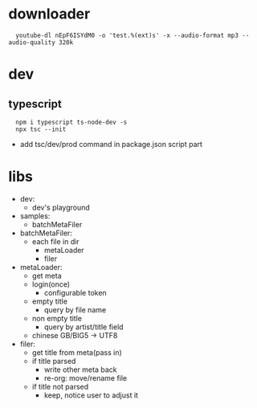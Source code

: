 # downloader

```
  youtube-dl nEpF6ISYdM0 -o 'test.%(ext)s' -x --audio-format mp3 --audio-quality 320k
```

# dev

## typescript

```
  npm i typescript ts-node-dev -s
  npx tsc --init
```

  - add tsc/dev/prod command in package.json script part

# libs

  * dev:
    - dev's playground
  * samples:
    - batchMetaFiler
  * batchMetaFiler:
    - each file in dir
      - metaLoader
      - filer
  * metaLoader:
    - get meta
    - login(once)
      - configurable token
    - empty title
      - query by file name
    - non empty title
      - query by artist/title field
    - chinese GB/BIG5 -> UTF8
  * filer:
    - get title from meta(pass in)
    - if title parsed
      - write other meta back
      - re-org: move/rename file
    - if title not parsed
      - keep, notice user to adjust it
      

